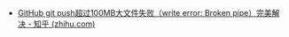 * [GitHub git push超过100MB大文件失败（write error: Broken pipe）完美解决 - 知乎 (zhihu.com)](https://zhuanlan.zhihu.com/p/444203121)
